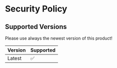 # Security Policy

## Supported Versions

Please use always the newest version of this product!

| Version | Supported          |
| ------- | ------------------ |
| Latest  | :white_check_mark: |

